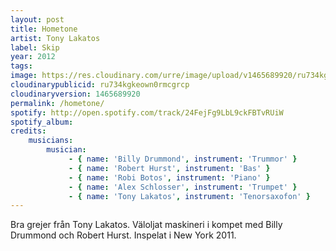 ```yaml
---
layout: post
title: Hometone
artist: Tony Lakatos
label: Skip
year: 2012
tags: 
image: https://res.cloudinary.com/urre/image/upload/v1465689920/ru734kgkeown0rmcgrcp.jpg
cloudinarypublicid: ru734kgkeown0rmcgrcp
cloudinaryversion: 1465689920
permalink: /hometone/
spotify: http://open.spotify.com/track/24FejFg9LbL9ckFBTvRUiW
spotify_album: 
credits:
    musicians:
        musician:
             - { name: 'Billy Drummond', instrument: 'Trummor' }
             - { name: 'Robert Hurst', instrument: 'Bas' }
             - { name: 'Robi Botos', instrument: 'Piano' }
             - { name: 'Alex Schlosser', instrument: 'Trumpet' }
             - { name: 'Tony Lakatos', instrument: 'Tenorsaxofon' }
---
```


Bra grejer från Tony Lakatos. Väloljat maskineri i kompet med Billy Drummond och Robert Hurst. Inspelat i New York 2011.